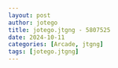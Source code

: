```yaml
---
layout: post
author: jotego
title: jotego.jtgng - 5807525
date: 2024-10-11
categories: [Arcade, jtgng]
tags: [jotego.jtgng]
---
```


